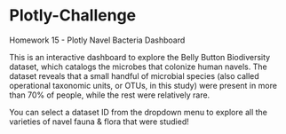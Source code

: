 # Plotly-Challenge
Homework 15 - Plotly Navel Bacteria Dashboard

This is an interactive dashboard to explore the Belly Button Biodiversity dataset, which catalogs the microbes that colonize human navels. The dataset reveals that a small handful of microbial species (also called operational taxonomic units, or OTUs, in this study) were present in more than 70% of people, while the rest were relatively rare.

You can select a dataset ID from the dropdown menu to explore all the varieties of navel fauna & flora that were studied!
